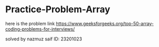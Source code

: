 # Practice-Problem-Array
here is the problem link https://www.geeksforgeeks.org/top-50-array-coding-problems-for-interviews/

solved by nazmuz saif
ID: 23201023

